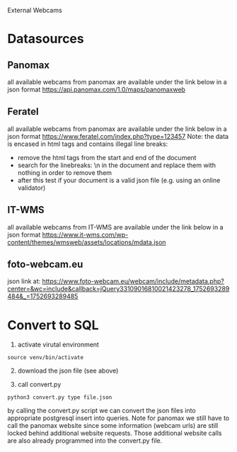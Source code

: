 External Webcams

# Datasources

## Panomax

all available webcams from panomax are available under the link below in a json format
https://api.panomax.com/1.0/maps/panomaxweb

## Feratel

all available webcams from panomax are available under the link below in a json format
https://www.feratel.com/index.php?type=123457
Note: the data is encased in html tags and contains illegal line breaks:
- remove the html tags from the start and end of the document
- search for the linebreaks: \n in the document and replace them with nothing in order to remove them
- after this test if your document is a valid json file (e.g. using an online validator)


## IT-WMS
all available webcams from IT-WMS are available under the link below in a json format
https://www.it-wms.com/wp-content/themes/wmsweb/assets/locations/mdata.json


## foto-webcam.eu
json link at:
https://www.foto-webcam.eu/webcam/include/metadata.php?center=&wc=include&callback=jQuery33109016810021423278_1752693289484&_=1752693289485

# Convert to SQL

1. activate virutal environment

```source venv/bin/activate```

2. download the json file (see above)

3. call convert.py

```python3 convert.py type file.json```

by calling the convert.py script we can convert the json files into appropriate postgresql insert into queries. Note for panomax we still have to call the panomax website since some information (webcam urls) are still locked behind additional website requests. Those additional website calls are also already programmed into the convert.py file.

